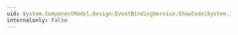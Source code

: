 ```yaml
---
uid: System.ComponentModel.Design.EventBindingService.ShowCode(System.Int32)
internalonly: False
---
```


